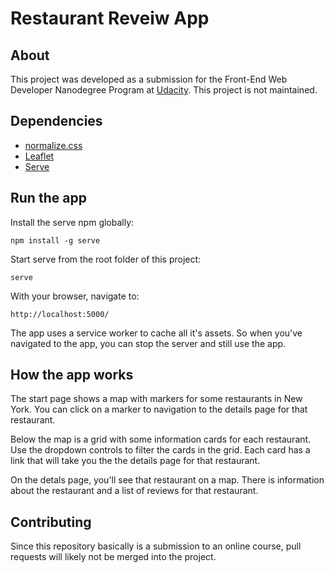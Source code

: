 # Restaurant Reveiw App

## About

This project was developed as a submission for the Front-End Web Developer Nanodegree Program at [Udacity](https://udacity.com). This project is not maintained.

## Dependencies

* [normalize.css](https://github.com/necolas/normalize.css)
* [Leaflet](https://github.com/Leaflet/Leaflet)
* [Serve](https://github.com/zeit/serve)

## Run the app

Install the serve npm globally:
```
npm install -g serve
```

Start serve from the root folder of this project:
```
serve
```

With your browser, navigate to:
```
http://localhost:5000/
```

The app uses a service worker to cache all it's assets. So when you've navigated to the app, you can stop the server and still use the app.


## How the app works

The start page shows a map with markers for some restaurants in New York. You can click on a marker to navigation to the details page for that restaurant.

Below the map is a grid with some information cards for each restaurant. Use the dropdown controls to filter the cards in the grid. Each card has a link that will take you the the details page for that restaurant.

On the detals page, you'll see that restaurant on a map. There is information about the restaurant and a list of reviews for that restaurant.

## Contributing

Since this repository basically is a submission to an online course, pull requests will likely not be merged into the project.